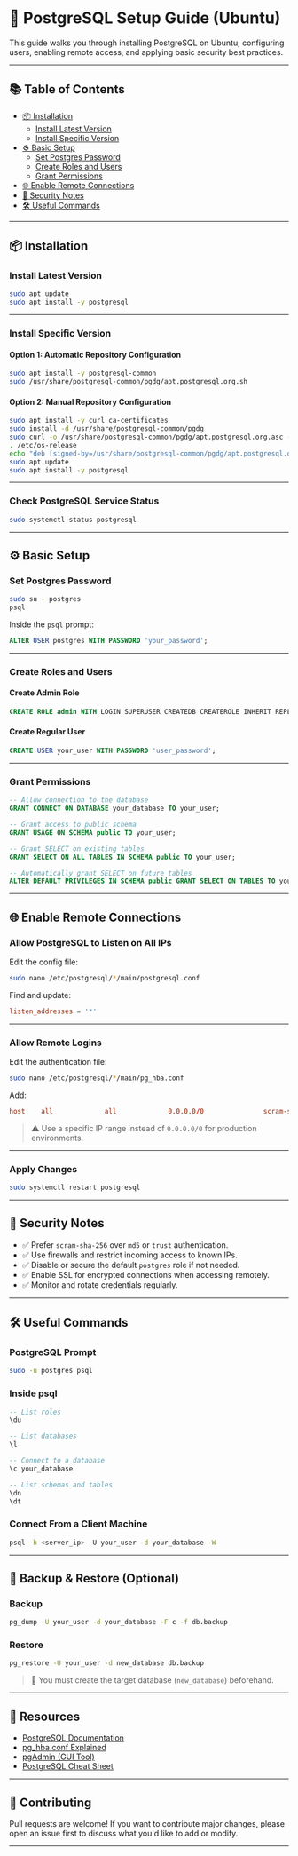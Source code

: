 # 🐘 PostgreSQL Setup Guide (Ubuntu)

This guide walks you through installing PostgreSQL on Ubuntu, configuring users, enabling remote access, and applying basic security best practices.

---
## 📚 Table of Contents

- [📦 Installation](#-installation)
  - [Install Latest Version](#install-latest-version)
  - [Install Specific Version](#install-specific-version)
- [⚙️ Basic Setup](#️-basic-setup)
  - [Set Postgres Password](#set-postgres-password)
  - [Create Roles and Users](#create-roles-and-users)
  - [Grant Permissions](#grant-permissions)
- [🌐 Enable Remote Connections](#-enable-remote-connections)
- [🔐 Security Notes](#-security-notes)
- [🛠 Useful Commands](#-useful-commands)

---

## 📦 Installation

### Install Latest Version

```bash
sudo apt update
sudo apt install -y postgresql
```

---

### Install Specific Version

#### Option 1: Automatic Repository Configuration

```bash
sudo apt install -y postgresql-common
sudo /usr/share/postgresql-common/pgdg/apt.postgresql.org.sh
```

#### Option 2: Manual Repository Configuration

```bash
sudo apt install -y curl ca-certificates
sudo install -d /usr/share/postgresql-common/pgdg
sudo curl -o /usr/share/postgresql-common/pgdg/apt.postgresql.org.asc --fail https://www.postgresql.org/media/keys/ACCC4CF8.asc
. /etc/os-release
echo "deb [signed-by=/usr/share/postgresql-common/pgdg/apt.postgresql.org.asc] https://apt.postgresql.org/pub/repos/apt ${VERSION_CODENAME}-pgdg main" | sudo tee /etc/apt/sources.list.d/pgdg.list
sudo apt update
sudo apt install -y postgresql
```

---

### Check PostgreSQL Service Status

```bash
sudo systemctl status postgresql
```

---

## ⚙️ Basic Setup

### Set Postgres Password

```bash
sudo su - postgres
psql
```

Inside the `psql` prompt:

```sql
ALTER USER postgres WITH PASSWORD 'your_password';
```

---

### Create Roles and Users

#### Create Admin Role

```sql
CREATE ROLE admin WITH LOGIN SUPERUSER CREATEDB CREATEROLE INHERIT REPLICATION PASSWORD 'admin_password';
```

#### Create Regular User

```sql
CREATE USER your_user WITH PASSWORD 'user_password';
```

---

### Grant Permissions

```sql
-- Allow connection to the database
GRANT CONNECT ON DATABASE your_database TO your_user;

-- Grant access to public schema
GRANT USAGE ON SCHEMA public TO your_user;

-- Grant SELECT on existing tables
GRANT SELECT ON ALL TABLES IN SCHEMA public TO your_user;

-- Automatically grant SELECT on future tables
ALTER DEFAULT PRIVILEGES IN SCHEMA public GRANT SELECT ON TABLES TO your_user;
```

---

## 🌐 Enable Remote Connections

### Allow PostgreSQL to Listen on All IPs

Edit the config file:

```bash
sudo nano /etc/postgresql/*/main/postgresql.conf
```

Find and update:

```conf
listen_addresses = '*'
```

---

### Allow Remote Logins

Edit the authentication file:

```bash
sudo nano /etc/postgresql/*/main/pg_hba.conf
```

Add:

```conf
host    all             all             0.0.0.0/0               scram-sha-256
```

> ⚠️ Use a specific IP range instead of `0.0.0.0/0` for production environments.

---

### Apply Changes

```bash
sudo systemctl restart postgresql
```

---

## 🔐 Security Notes

- ✅ Prefer `scram-sha-256` over `md5` or `trust` authentication.
- ✅ Use firewalls and restrict incoming access to known IPs.
- ✅ Disable or secure the default `postgres` role if not needed.
- ✅ Enable SSL for encrypted connections when accessing remotely.
- ✅ Monitor and rotate credentials regularly.

---

## 🛠 Useful Commands

### PostgreSQL Prompt

```bash
sudo -u postgres psql
```

### Inside psql

```sql
-- List roles
\du

-- List databases
\l

-- Connect to a database
\c your_database

-- List schemas and tables
\dn
\dt
```

### Connect From a Client Machine

```bash
psql -h <server_ip> -U your_user -d your_database -W
```

---

## 💾 Backup & Restore (Optional)

### Backup

```bash
pg_dump -U your_user -d your_database -F c -f db.backup
```

### Restore

```bash
pg_restore -U your_user -d new_database db.backup
```

> 📝 You must create the target database (`new_database`) beforehand.

---

## 📖 Resources

- [PostgreSQL Documentation](https://www.postgresql.org/docs/)
- [pg_hba.conf Explained](https://www.postgresql.org/docs/current/auth-pg-hba-conf.html)
- [pgAdmin (GUI Tool)](https://www.pgadmin.org/)
- [PostgreSQL Cheat Sheet](https://github.com/enochtangg/quick-SQL-cheatsheet)

---

## 🤝 Contributing

Pull requests are welcome! If you want to contribute major changes, please open an issue first to discuss what you'd like to add or modify.

---
